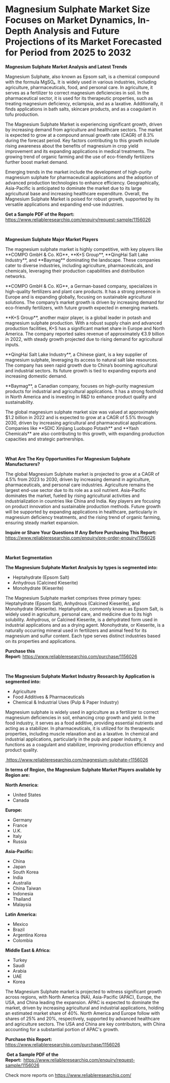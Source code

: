 <p><h1>Magnesium Sulphate Market Size Focuses on Market Dynamics, In-Depth Analysis and Future Projections of its Market Forecasted for Period from 2025 to 2032</h1></p><p><strong>Magnesium Sulphate Market Analysis and Latest Trends</strong></p>
<p><p>Magnesium Sulphate, also known as Epsom salt, is a chemical compound with the formula MgSO₄. It is widely used in various industries, including agriculture, pharmaceuticals, food, and personal care. In agriculture, it serves as a fertilizer to correct magnesium deficiencies in soil. In the pharmaceutical sector, it is used for its therapeutic properties, such as treating magnesium deficiency, eclampsia, and as a laxative. Additionally, it finds applications in bath salts, skincare products, and as a coagulant in tofu production.</p><p>The Magnesium Sulphate Market is experiencing significant growth, driven by increasing demand from agriculture and healthcare sectors. The market is expected to grow at a compound annual growth rate (CAGR) of 8.3% during the forecast period. Key factors contributing to this growth include rising awareness about the benefits of magnesium in crop yield improvement and its expanding applications in medical treatments. The growing trend of organic farming and the use of eco-friendly fertilizers further boost market demand.</p><p>Emerging trends in the market include the development of high-purity magnesium sulphate for pharmaceutical applications and the adoption of advanced production technologies to enhance efficiency. Geographically, Asia-Pacific is anticipated to dominate the market due to its large agricultural base and increasing healthcare expenditure. Overall, the Magnesium Sulphate Market is poised for robust growth, supported by its versatile applications and expanding end-use industries.</p></p>
<p><strong>Get a Sample PDF of the Report:&nbsp;</strong> <a href="https://www.reliableresearchiq.com/enquiry/request-sample/1156026?utm_campaign=2250&utm_medium=2&utm_source=Github&utm_content=ia&utm_term=26012025&utm_id=magnesium-sulphate">https://www.reliableresearchiq.com/enquiry/request-sample/1156026</a></p>
<p>&nbsp;</p>
<p><strong>Magnesium Sulphate Major Market Players</strong></p>
<p><p>The magnesium sulphate market is highly competitive, with key players like **COMPO GmbH & Co. KG**, **K+S Group**, **QingHai Salt Lake Industry**, and **Baymag** dominating the landscape. These companies cater to diverse industries, including agriculture, pharmaceuticals, and chemicals, leveraging their production capabilities and distribution networks.</p><p>**COMPO GmbH & Co. KG**, a German-based company, specializes in high-quality fertilizers and plant care products. It has a strong presence in Europe and is expanding globally, focusing on sustainable agricultural solutions. The company’s market growth is driven by increasing demand for eco-friendly fertilizers, with future growth expected in emerging markets.</p><p>**K+S Group**, another major player, is a global leader in potash and magnesium sulphate production. With a robust supply chain and advanced production facilities, K+S has a significant market share in Europe and North America. The company reported sales revenue of approximately €3.9 billion in 2022, with steady growth projected due to rising demand for agricultural inputs.</p><p>**QingHai Salt Lake Industry**, a Chinese giant, is a key supplier of magnesium sulphate, leveraging its access to natural salt lake resources. The company has seen rapid growth due to China’s booming agricultural and industrial sectors. Its future growth is tied to expanding exports and increasing domestic demand.</p><p>**Baymag**, a Canadian company, focuses on high-purity magnesium products for industrial and agricultural applications. It has a strong foothold in North America and is investing in R&D to enhance product quality and sustainability.</p><p>The global magnesium sulphate market size was valued at approximately $1.2 billion in 2022 and is expected to grow at a CAGR of 5.5% through 2030, driven by increasing agricultural and pharmaceutical applications. Companies like **SDIC Xinjiang Luobupo Potash** and **Yash Chemicals** are also contributing to this growth, with expanding production capacities and strategic partnerships.</p></p>
<p>&nbsp;</p>
<p><strong>What Are The Key Opportunities For Magnesium Sulphate Manufacturers?</strong></p>
<p><p>The global Magnesium Sulphate market is projected to grow at a CAGR of 4.5% from 2023 to 2030, driven by increasing demand in agriculture, pharmaceuticals, and personal care industries. Agriculture remains the largest end-use sector due to its role as a soil nutrient. Asia-Pacific dominates the market, fueled by rising agricultural activities and industrialization in countries like China and India. Key players are focusing on product innovation and sustainable production methods. Future growth will be supported by expanding applications in healthcare, particularly in magnesium deficiency treatments, and the rising trend of organic farming, ensuring steady market expansion.</p></p>
<p><strong>Inquire or Share Your Questions If Any Before Purchasing This Report:</strong> <a href="https://www.reliableresearchiq.com/enquiry/pre-order-enquiry/1156026?utm_campaign=2250&utm_medium=2&utm_source=Github&utm_content=ia&utm_term=26012025&utm_id=magnesium-sulphate">https://www.reliableresearchiq.com/enquiry/pre-order-enquiry/1156026</a></p>
<p>&nbsp;</p>
<p><strong>Market Segmentation</strong></p>
<p><strong>The Magnesium Sulphate Market Analysis by types is segmented into:</strong></p>
<p><ul><li>Heptahydrate (Epsom Salt)</li><li>Anhydrous (Calcined Kieserite)</li><li>Monohydrate (Kieserite)</li></ul></p>
<p><p>The Magnesium Sulphate market comprises three primary types: Heptahydrate (Epsom Salt), Anhydrous (Calcined Kieserite), and Monohydrate (Kieserite). Heptahydrate, commonly known as Epsom Salt, is widely used in agriculture, personal care, and medicine due to its high solubility. Anhydrous, or Calcined Kieserite, is a dehydrated form used in industrial applications and as a drying agent. Monohydrate, or Kieserite, is a naturally occurring mineral used in fertilizers and animal feed for its magnesium and sulfur content. Each type serves distinct industries based on its properties and applications.</p></p>
<p><strong>Purchase this Report:&nbsp;</strong><a href="https://www.reliableresearchiq.com/purchase/1156026?utm_campaign=2250&utm_medium=2&utm_source=Github&utm_content=ia&utm_term=26012025&utm_id=magnesium-sulphate">https://www.reliableresearchiq.com/purchase/1156026</a></p>
<p>&nbsp;</p>
<p><strong>The Magnesium Sulphate Market Industry Research by Application is segmented into:</strong></p>
<p><ul><li>Agriculture</li><li>Food Additives & Pharmaceuticals</li><li>Chemical & Industrial Uses (Pulp & Paper Industry)</li></ul></p>
<p><p>Magnesium sulphate is widely used in agriculture as a fertilizer to correct magnesium deficiencies in soil, enhancing crop growth and yield. In the food industry, it serves as a food additive, providing essential nutrients and acting as a stabilizer. In pharmaceuticals, it is utilized for its therapeutic properties, including muscle relaxation and as a laxative. In chemical and industrial applications, particularly in the pulp and paper industry, it functions as a coagulant and stabilizer, improving production efficiency and product quality.</p></p>
<p><a href="https://www.reliableresearchiq.com/magnesium-sulphate-r1156026?utm_campaign=2250&utm_medium=2&utm_source=Github&utm_content=ia&utm_term=26012025&utm_id=magnesium-sulphate">&nbsp;https://www.reliableresearchiq.com/magnesium-sulphate-r1156026</a></p>
<p><strong>In terms of Region, the Magnesium Sulphate Market Players available by Region are:</strong></p>
<p>
    <p> <strong> North America: </strong>
        <ul>
            <li>United States</li>
            <li>Canada</li>
        </ul>
        </p> 
    <p> <strong> Europe: </strong>
        <ul>
            <li>Germany</li>
            <li>France</li>
            <li>U.K.</li>
            <li>Italy</li>
            <li>Russia</li>
        </ul>
        </p> 
    <p> <strong> Asia-Pacific: </strong>
        <ul>
            <li>China</li>
            <li>Japan</li>
            <li>South Korea</li>
            <li>India</li>
            <li>Australia</li>
            <li>China Taiwan</li>
            <li>Indonesia</li>
            <li>Thailand</li>
            <li>Malaysia</li>
        </ul>
        </p> 
    <p> <strong> Latin America: </strong>
        <ul>
            <li>Mexico</li>
            <li>Brazil</li>
            <li>Argentina Korea</li>
            <li>Colombia</li>
        </ul>
        </p> 
    <p> <strong> Middle East & Africa: </strong>
        <ul>
            <li>Turkey</li>
            <li>Saudi</li>
            <li>Arabia</li>
            <li>UAE</li>
            <li>Korea</li>
        </ul>
    </p>
    </p>
<p><p>The Magnesium Sulphate market is projected to witness significant growth across regions, with North America (NA), Asia-Pacific (APAC), Europe, the USA, and China leading the expansion. APAC is expected to dominate the market, driven by increasing agricultural and industrial applications, holding an estimated market share of 40%. North America and Europe follow with shares of 25% and 20%, respectively, supported by advanced healthcare and agriculture sectors. The USA and China are key contributors, with China accounting for a substantial portion of APAC's growth.</p></p>
<p><strong>Purchase this Report: </strong><a href="https://www.reliableresearchiq.com/purchase/1156026?utm_campaign=2250&utm_medium=2&utm_source=Github&utm_content=ia&utm_term=26012025&utm_id=magnesium-sulphate">https://www.reliableresearchiq.com/purchase/1156026</a></p>
<p>&nbsp;<strong>Get a Sample PDF of the Report:&nbsp;&nbsp;</strong><a href="https://www.reliableresearchiq.com/enquiry/request-sample/1156026?utm_campaign=2250&utm_medium=2&utm_source=Github&utm_content=ia&utm_term=26012025&utm_id=magnesium-sulphate">https://www.reliableresearchiq.com/enquiry/request-sample/1156026</a></p>
<p><strong></strong></p>
<p>Check more reports on <a href="https://www.reliableresearchiq.com/?utm_campaign=2250&utm_medium=2&utm_source=Github&utm_content=ia&utm_term=26012025&utm_id=magnesium-sulphate">https://www.reliableresearchiq.com/</a></p>